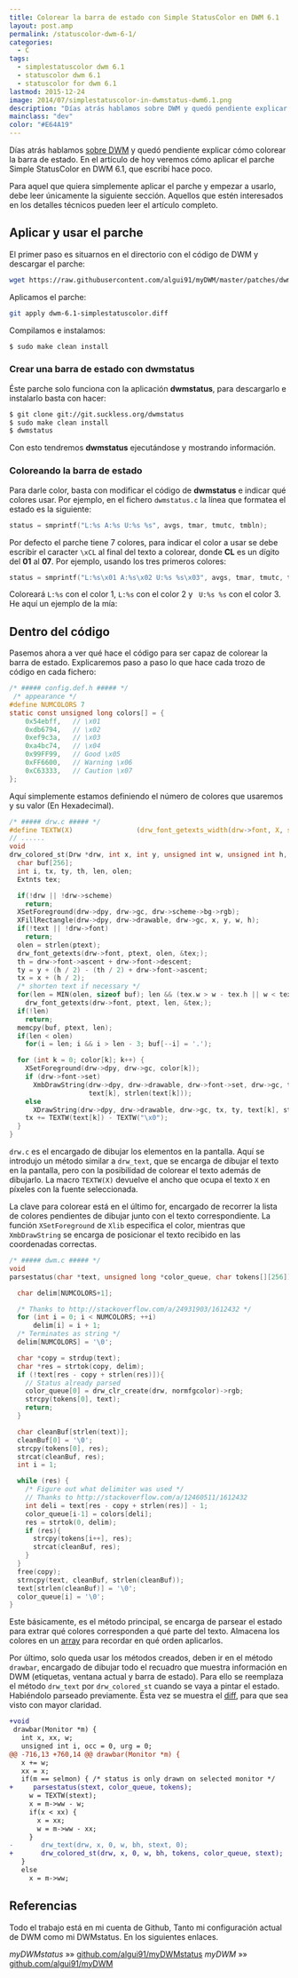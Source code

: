 ```yaml
---
title: Colorear la barra de estado con Simple StatusColor en DWM 6.1
layout: post.amp
permalink: /statuscolor-dwm-6-1/
categories:
  - C
tags:
  - simplestatuscolor dwm 6.1
  - statuscolor dwm 6.1
  - statuscolor for dwm 6.1
lastmod: 2015-12-24
image: 2014/07/simplestatuscolor-in-dwmstatus-dwm6.1.png
description: "Días atrás hablamos sobre DWM y quedó pendiente explicar cómo colorear la barra de estado. En el artículo de hoy veremos cómo aplicar el parche Simple StatusColor en DWM 6.1, que escribí hace poco."
mainclass: "dev"
color: "#E64A19"
---
```

Días atrás hablamos [sobre DWM][1] y quedó pendiente explicar cómo colorear la barra de estado. En el artículo de hoy veremos cómo aplicar el parche Simple StatusColor en DWM 6.1, que escribí hace poco.

<!--more-->

Para aquel que quiera simplemente aplicar el parche y empezar a usarlo, debe leer únicamente la siguiente sección. Aquellos que estén interesados en los detalles técnicos pueden leer el artículo completo.

## Aplicar y usar el parche

El primer paso es situarnos en el directorio con el código de DWM y descargar el parche:

```bash
wget https://raw.githubusercontent.com/algui91/myDWM/master/patches/dwm-6.1-simplestatuscolor.diff

```

Aplicamos el parche:

```bash
git apply dwm-6.1-simplestatuscolor.diff

```

Compilamos e instalamos:

```bash
$ sudo make clean install

```

### Crear una barra de estado con dwmstatus

Éste parche solo funciona con la aplicación **dwmstatus**, para descargarlo e instalarlo basta con hacer:

```bash
$ git clone git://git.suckless.org/dwmstatus
$ sudo make clean install
$ dwmstatus

```

Con esto tendremos **dwmstatus** ejecutándose y mostrando información.

### Coloreando la barra de estado

Para darle color, basta con modificar el código de **dwmstatus** e indicar qué colores usar. Por ejemplo, en el fichero `dwmstatus.c` la línea que formatea el estado es la siguiente:

```c
status = smprintf("L:%s A:%s U:%s %s", avgs, tmar, tmutc, tmbln);

```

Por defecto el parche tiene 7 colores, para indicar el color a usar se debe escribir el caracter `\xCL` al final del texto a colorear, donde **CL** es un dígito del **01** al **07**. Por ejemplo, usando los tres primeros colores:

```c
status = smprintf("L:%s\x01 A:%s\x02 U:%s %s\x03", avgs, tmar, tmutc, tmbln);

```

Coloreará `L:%s` con el color 1, `L:%s` con el color 2 y ` U:%s %s` con el color 3. He aquí un ejemplo de la mía:

<figure>
<a href="/img/2014/07/simplestatuscolor-in-dwmstatus-dwm6.1.png"><amp-img on="tap:lightbox1" role="button" tabindex="0" layout="responsive" src="/img/2014/07/simplestatuscolor-in-dwmstatus-dwm6.1.png" title="{{ page.title }}" alt="{{ page.title }}" width="702px" height="13px" /></a>
</figure>

## Dentro del código

Pasemos ahora a ver qué hace el código para ser capaz de colorear la barra de estado. Explicaremos paso a paso lo que hace cada trozo de código en cada fichero:

```c
/* ##### config.def.h ##### */
 /* appearance */
#define NUMCOLORS 7
static const unsigned long colors[] = {
    0x54ebff,   // \x01
    0xdb6794,   // \x02
    0xef9c3a,   // \x03
    0xa4bc74,   // \x04
    0x99FF99,   // Good \x05
    0xFF6600,   // Warning \x06
    0xC63333,   // Caution \x07
};

```

Aquí simplemente estamos definiendo el número de colores que usaremos y su valor (En Hexadecimal).

```c
/* ##### drw.c ##### */
#define TEXTW(X)                (drw_font_getexts_width(drw->font, X, strlen(X)) + drw->font->h)
// ......
void
drw_colored_st(Drw *drw, int x, int y, unsigned int w, unsigned int h, char text[][256], const unsigned long *color, const char *ptext) {
  char buf[256];
  int i, tx, ty, th, len, olen;
  Extnts tex;

  if(!drw || !drw->scheme)
    return;
  XSetForeground(drw->dpy, drw->gc, drw->scheme->bg->rgb);
  XFillRectangle(drw->dpy, drw->drawable, drw->gc, x, y, w, h);
  if(!text || !drw->font)
    return;
  olen = strlen(ptext);
  drw_font_getexts(drw->font, ptext, olen, &tex;);
  th = drw->font->ascent + drw->font->descent;
  ty = y + (h / 2) - (th / 2) + drw->font->ascent;
  tx = x + (h / 2);
  /* shorten text if necessary */
  for(len = MIN(olen, sizeof buf); len && (tex.w > w - tex.h || w < tex.h); len--)
    drw_font_getexts(drw->font, ptext, len, &tex;);
  if(!len)
    return;
  memcpy(buf, ptext, len);
  if(len < olen)
    for(i = len; i && i > len - 3; buf[--i] = '.');

  for (int k = 0; color[k]; k++) {
    XSetForeground(drw->dpy, drw->gc, color[k]);
    if (drw->font->set)
      XmbDrawString(drw->dpy, drw->drawable, drw->font->set, drw->gc, tx, ty,
                    text[k], strlen(text[k]));
    else
      XDrawString(drw->dpy, drw->drawable, drw->gc, tx, ty, text[k], strlen(text[k]));
    tx += TEXTW(text[k]) - TEXTW("\x0");
  }
}

```

`drw.c` es el encargado de dibujar los elementos en la pantalla. Aquí se introdujo un método similar a `drw_text`, que se encarga de dibujar el texto en la pantalla, pero con la posibilidad de colorear el texto además de dibujarlo. La macro `TEXTW(X)` devuelve el ancho que ocupa el texto `X` en píxeles con la fuente seleccionada.

La clave para colorear está en el último for, encargado de recorrer la lista de colores pendientes de dibujar junto con el texto correspondiente. La función `XSetForeground` de `Xlib` especifica el color, mientras que `XmbDrawString` se encarga de posicionar el texto recibido en las coordenadas correctas.

```c
/* ##### dwm.c ##### */
void
parsestatus(char *text, unsigned long *color_queue, char tokens[][256]) {

  char delim[NUMCOLORS+1];

  /* Thanks to http://stackoverflow.com/a/24931903/1612432 */
  for (int i = 0; i < NUMCOLORS; ++i)
      delim[i] = i + 1;
  /* Terminates as string */
  delim[NUMCOLORS] = '\0';

  char *copy = strdup(text);
  char *res = strtok(copy, delim);
  if (!text[res - copy + strlen(res)]){
    // Status already parsed
    color_queue[0] = drw_clr_create(drw, normfgcolor)->rgb;
    strcpy(tokens[0], text);
    return;
  }

  char cleanBuf[strlen(text)];
  cleanBuf[0] = '\0';
  strcpy(tokens[0], res);
  strcat(cleanBuf, res);
  int i = 1;

  while (res) {
    /* Figure out what delimiter was used */
    // Thanks to http://stackoverflow.com/a/12460511/1612432
    int deli = text[res - copy + strlen(res)] - 1;
    color_queue[i-1] = colors[deli];
    res = strtok(0, delim);
    if (res){
      strcpy(tokens[i++], res);
      strcat(cleanBuf, res);
    }
  }
  free(copy);
  strncpy(text, cleanBuf, strlen(cleanBuf));
  text[strlen(cleanBuf)] = '\0';
  color_queue[i] = '\0';
}

```

Este básicamente, es el método principal, se encarga de parsear el estado para extrar qué colores corresponden a qué parte del texto. Almacena los colores en un [array][3] para recordar en qué orden aplicarlos.

Por último, solo queda usar los métodos creados, deben ir en el método `drawbar`, encargado de dibujar todo el recuadro que muestra información en DWM (etiquetas, ventana actual y barra de estado). Para ello se reemplaza el método `drw_text` por `drw_colored_st` cuando se vaya a pintar el estado. Habiéndolo parseado previamente. Ésta vez se muestra el [diff][4], para que sea visto con mayor claridad.

```diff
+void
 drawbar(Monitor *m) {
   int x, xx, w;
   unsigned int i, occ = 0, urg = 0;
@@ -716,13 +760,14 @@ drawbar(Monitor *m) {
   x += w;
   xx = x;
   if(m == selmon) { /* status is only drawn on selected monitor */
+	  parsestatus(stext, color_queue, tokens);
     w = TEXTW(stext);
     x = m->ww - w;
     if(x < xx) {
       x = xx;
       w = m->ww - xx;
     }
-		drw_text(drw, x, 0, w, bh, stext, 0);
+		drw_colored_st(drw, x, 0, w, bh, tokens, color_queue, stext);
   }
   else
     x = m->ww;

```

## Referencias

Todo el trabajo está en mi cuenta de Github, Tanto mi configuración actual de DWM como mi DWMstatus. En los siguientes enlaces.

*myDWMstatus* »» <a href="https://github.com/algui91/myDWMstatus" target="_blank">github.com/algui91/myDWMstatus</a>
*myDWM* »» <a href="https://github.com/algui91/myDWM" target="_blank">github.com/algui91/myDWM</a>

[1]: https://elbauldelprogramador.com/instalar-y-configurar-dwm-el-gestor-de-ventanas-mas-eficiente/ "Instalar y configurar DWM, el gestor de ventanas más eficiente"
[3]: https://elbauldelprogramador.com/clases-y-objetos-arrays/ "Clases y Objetos – Arrays"
[4]: https://elbauldelprogramador.com/mini-tutorial-y-chuleta-de-comandos-git/ "Git: Mini Tutorial y chuleta de comandos"
